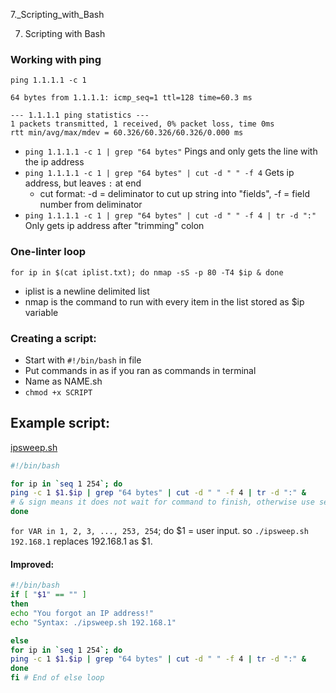 7._Scripting_with_Bash

7. Scripting with Bash

### Working with ping
`ping 1.1.1.1 -c 1`
``` PING 1.1.1.1 (1.1.1.1) 56(84) bytes of data.
64 bytes from 1.1.1.1: icmp_seq=1 ttl=128 time=60.3 ms

--- 1.1.1.1 ping statistics ---
1 packets transmitted, 1 received, 0% packet loss, time 0ms
rtt min/avg/max/mdev = 60.326/60.326/60.326/0.000 ms
```
- `ping 1.1.1.1 -c 1 | grep "64 bytes"`
Pings and only gets the line with the ip address
- `ping 1.1.1.1 -c 1 | grep "64 bytes" | cut -d " " -f 4`
Gets ip address, but leaves `:` at end
	- cut format: -d = deliminator to cut up string into "fields", -f = field number from deliminator
- `ping 1.1.1.1 -c 1 | grep "64 bytes" | cut -d " " -f 4 | tr -d ":"`
Only gets ip address after "trimming" colon
### One-linter loop
`for ip in $(cat iplist.txt); do nmap -sS -p 80 -T4 $ip & done`
- iplist is a newline delimited list
- nmap is the command to run with every item in the list stored as $ip variable
### Creating a script:
- Start with `#!/bin/bash` in file
- Put commands in as if you ran as commands in terminal
- Name as NAME.sh
- `chmod +x SCRIPT`
## Example script:

[ipsweep.sh](../../../_resources/fd115b60e3494c838a0d54877cc14089.sh)

```bash
#!/bin/bash

for ip in `seq 1 254`; do
ping -c 1 $1.$ip | grep "64 bytes" | cut -d " " -f 4 | tr -d ":" &
# & sign means it does not wait for command to finish, otherwise use semicolon.
done
```
`for VAR in 1, 2, 3, ..., 253, 254`; do
$1 = user input. so `./ipsweep.sh 192.168.1` replaces 192.168.1 as $1.
#### Improved:
```bash
#!/bin/bash
if [ "$1" == "" ]
then
echo "You forgot an IP address!"
echo "Syntax: ./ipsweep.sh 192.168.1"

else
for ip in `seq 1 254`; do
ping -c 1 $1.$ip | grep "64 bytes" | cut -d " " -f 4 | tr -d ":" &
done
fi # End of else loop
```